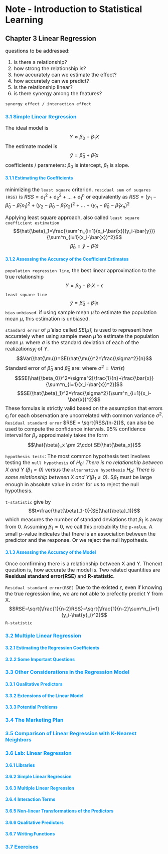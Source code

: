 # Note - Introduction to Statistical Learning
## Chapter 3 Linear Regression
<font size=3>

questions to be addressed:
1. is there a relationship?
2. how strong the relationship is?
3. how accurately can we estimate the effect?
4. how accurately can we predict?
5. is the relationship linear?
6. is there synergy among the features?

<kbd>synergy effect / interaction effect</kbd>
</font>

### <font color=#0099ff>3.1 Simple Linear Regression</font>
<font size=3>

The ideal model is
$$Y\approx \beta_0+\beta_1 X$$
The estimate model is
$$\hat{y} = \hat{\beta}_0+\hat{\beta}_1x$$
coefficients / parameters: $\beta_0$ is intercept, $\beta_1$ is slope.
</font>

#### <font color=#0099ff>3.1.1 Estimating the Coefficients</font>
<font size=3>

minimizing the <kbd>least square</kbd> criterion.
<kbd>residual sum of suqares (RSS)</kbd> is $RSS = e_1^2+e_2^2+...+e_1^n$ or equivalently as $RSS=(y_1-\hat{\beta}_0-\hat{\beta}_1x_1)^2+(y_2-\hat{\beta}_0-\hat{\beta}_1x_2)^2+...+(y_n-\hat{\beta}_0-\hat{\beta}_1x_n)^2$

Applying least square approach, also called <kbd>least square coefficient estimation</kbd>
$$\hat{\beta}_1=\frac{\sum^n_{i=1}(x_i-\bar{x})(y_i-\bar{y})}{\sum^n_{i=1}(x_i-\bar{x})^2}$$
$$\hat{\beta}_0=\bar{y}-\hat{\beta}_1\bar{x}$$
</font>

#### <font color=#0099ff>3.1.2 Assessing the Accuracy of the Coefficient Estimates</font>
<font size=3>

<kbd>population regression line</kbd>, the best linear approximation to the true relationship
$$Y=\beta_0+\beta_1X+\epsilon$$
<kbd>least square line</kbd>
$$\hat{y} = \hat{\beta}_0+\hat{\beta}_1x$$
<kbd>bias</kbd>
<kbd>unbiased</kbd>: if using sample mean $\hat{\mu}$ to estimate the population mean $\mu$, this estimation is unbiased.

<kbd>standard error</kbd> of $\hat{\mu}$ also called $SE(\hat{\mu})$, is used to represent how accurately when using sample mean $\hat{\mu}$ to estimate the population mean $\mu$. where $\sigma$ is the standard deviation of each of the realizations$y_i$ of $Y$.
$$Var(\hat{\mu})=SE(\hat{\mu})^2=\frac{\sigma^2}{n}$$
Standard error of $\hat{\beta}_0$ and $\hat{\beta}_0$ are: where $\sigma^2=Var(\epsilon)$
$$SE(\hat{\beta_0})^2=\sigma^2[\frac{1}{n}+\frac{\bar{x}}{\sum^n_{i=1}(x_i-\bar{x})^2}]$$
$$SE(\hat{\beta}_1)^2=\frac{\sigma^2}{\sum^n_{i=1}(x_i-\bar{x})^2}$$
These fomulas is strictly valid based on the assumption that errors $\epsilon_i$ for each observation are uncorrelated with common variance $\sigma^2$.
<kbd>Residual standard error</kbd> $RSE = \sqrt{RSS/(n-2)}$, can also be used to compute the confidence intervals. $95\%$ confidence interval for $\beta_x$ approximately takes the form
$$\hat{\beta}_x \pm 2\cdot SE(\hat{\beta_x})$$

<kbd>hypothesis tests</kbd>:
The most common hypothesis test involves testing the <kbd>null hypothesis</kbd> of *$H_0$: There is no relationship between X and Y ($\beta_1=0$)* versus the <kbd>alternative hypothesis</kbd> *$H_a$: There is some relationship between X and Y($\beta_1\neq0$)*. $$\beta_1$ must be large enough in absolute value in order for us to reject the null hypothesis.

<kbd>t-statistic</kbd> give by
$$t=\frac{\hat{\beta}_1-0}{SE(\hat{\beta}_1)}$$
which measures the number of standard deviations that $\beta_1$ is away from 0.
Assuming $\beta_1=0$, we call this probability the <kbd>p-value</kbd>. A small p-value indicates that there is an association between the predictor and the response. Or we reject the null hypothesis.
</font>

#### <font color=#0099ff>3.1.3 Assessing the Accuracy of the Model</font>
<font size=3>

Once comfirming there is a relationship between X and Y. Thenext question is, how accurate the model is. Two related quantities are **Residual standard error(RSE)** and **R-statistic**.

<kbd>Residual standard error(RSE)</kbd>
Due to the existed $\epsilon$, even if knowing the true regression line, we are not able to prefectly predict Y from X.
$$RSE=\sqrt{\frac{1}{n-2}RSS}=\sqrt{\frac{1}{n-2}\sum^n_{i=1}(y_i-\hat{y}_i)^2}$$
<kbd>R-statistic</kbd>
</font>

### <font color=#0099ff>3.2 Multiple Linear Regression</font>
#### <font color=#0099ff>3.2.1 Estimating the Regression Coefficients</font>
#### <font color=#0099ff>3.2.2 Some Important Questions</font>
### <font color=#0099ff>3.3 Other Considerations in the Regression Model</font>
#### <font color=#0099ff>3.3.1 Qualitative Predictors</font>
#### <font color=#0099ff>3.3.2 Extensions of the Linear Model</font>
#### <font color=#0099ff>3.3.3 Potential Problems</font>
### <font color=#0099ff>3.4 The Marketing Plan</font>
### <font color=#0099ff>3.5 Comparison of Linear Regression with K-Nearest Neighbors</font>
### <font color=#0099ff>3.6 Lab: Linear Regression</font>
#### <font color=#0099ff>3.6.1 Libraries</font>
#### <font color=#0099ff>3.6.2 Simple Linear Regression</font>
#### <font color=#0099ff>3.6.3 Multiple Linear Regression</font>
#### <font color=#0099ff>3.6.4 Interaction Terms</font>
#### <font color=#0099ff>3.6.5 Non-linear Transformations of the Predictors
#### <font color=#0099ff>3.6.6 Qualitative Predictors</font>
#### <font color=#0099ff>3.6.7 Writing Functions</font>
### <font color=#0099ff>3.7 Exercises</font>
